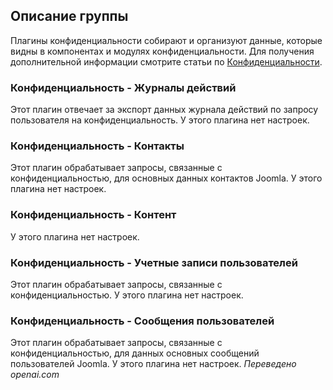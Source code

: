 <!-- Filename: Chunk4x:Extensions_Plugin_Manager_Edit_Privacy_Group / Display title: Группа конфиденциальности -->

## Описание группы

Плагины конфиденциальности собирают и организуют данные, которые видны в компонентах и модулях конфиденциальности. Для получения дополнительной информации смотрите статьи по [Конфиденциальности](jdocmanual?article=user/privacy/privacy-outline).

### Конфиденциальность - Журналы действий

Этот плагин отвечает за экспорт данных журнала действий по запросу пользователя на конфиденциальность. У этого плагина нет настроек.

### Конфиденциальность - Контакты

Этот плагин обрабатывает запросы, связанные с конфиденциальностью, для основных данных контактов Joomla. У этого плагина нет настроек.

### Конфиденциальность - Контент

У этого плагина нет настроек.

### Конфиденциальность - Учетные записи пользователей

Этот плагин обрабатывает запросы, связанные с конфиденциальностью. У этого плагина нет настроек.

### Конфиденциальность - Сообщения пользователей

Этот плагин обрабатывает запросы, связанные с конфиденциальностью, для данных основных сообщений пользователей Joomla. У этого плагина нет настроек.
*Переведено openai.com*

